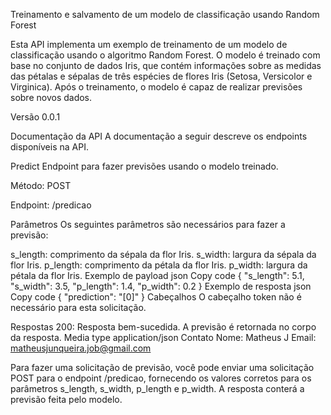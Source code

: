 
Treinamento e salvamento de um modelo de classificação usando Random Forest

Esta API implementa um exemplo de treinamento de um modelo de classificação usando o algoritmo Random Forest. O modelo é treinado com base no conjunto de dados Iris, que contém informações sobre as medidas das pétalas e sépalas de três espécies de flores Iris (Setosa, Versicolor e Virginica). Após o treinamento, o modelo é capaz de realizar previsões sobre novos dados.

Versão
0.0.1

Documentação da API
A documentação a seguir descreve os endpoints disponíveis na API.

Predict
Endpoint para fazer previsões usando o modelo treinado.

Método: POST

Endpoint: /predicao

Parâmetros
Os seguintes parâmetros são necessários para fazer a previsão:

s_length: comprimento da sépala da flor Iris.
s_width: largura da sépala da flor Iris.
p_length: comprimento da pétala da flor Iris.
p_width: largura da pétala da flor Iris.
Exemplo de payload
json
Copy code
{
  "s_length": 5.1,
  "s_width": 3.5,
  "p_length": 1.4,
  "p_width": 0.2
}
Exemplo de resposta
json
Copy code
{
  "prediction": "[0]"
}
Cabeçalhos
O cabeçalho token não é necessário para esta solicitação.

Respostas
200: Resposta bem-sucedida. A previsão é retornada no corpo da resposta.
Media type
application/json
Contato
Nome: Matheus J
Email: matheusjunqueira.job@gmail.com


Para fazer uma solicitação de previsão, você pode enviar uma solicitação POST para o endpoint /predicao, fornecendo os valores corretos para os parâmetros s_length, s_width, p_length e p_width. A resposta conterá a previsão feita pelo modelo.
 

